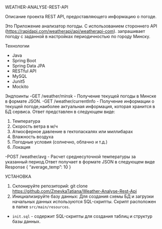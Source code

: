 WEATHER-ANALYSE-REST-API

Описание проекта REST API, предоставляющего информацию о погоде.




Это Приложение анализатор погоды. С использованием стороннего API (https://rapidapi.com/weatherapi/api/weatherapi-com).
  запрашивает погоду с заданной в настройках периодичностью по городу Минску.

Технологии

- Java
- Spring Boot
- Spring Data JPA
- RESTful API
- MySQL
- Junit5
- Mockito




Эндпоинты
-GET /weather/minsk - Получение текущей погоды в Минске в формате JSON.
-GET /weather/currentInfo - Получение информации о текущей погоде,наиболее актуальная информация, которая хранится в БД сервиса. 
Ответ представлен в следующем виде:
1) Температура
2) Скорость ветра в м/ч
3) Атмосферное давление в гектопаскалях или миллибарах
4) Влажность воздуха
5) Погодные условия (солнечно, облачно и т.д.)
6) Локация

-POST /weather/avg - Расчет среднесуточной температуры за указанный период.Ответ получает в формате JSON в следующем виде Response
{
“average_temp”: 10
}





УСТАНОВКА
1. Склонируйте репозиторий: git clone https://github.com/ZmeykaTatiana/Weather-Analyse-Rest-Api
2. Инициализируйте базу данных:
Для создания схемы БД и загрузки начальных данных используются SQL-скрипты. Скрипт расположен в папке `src/main/resources`.
- `init.sql` - содержит SQL-скрипты для создания таблиц и структур базы данных.





